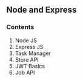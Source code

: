 ## Node and Express

### Contents

1. Node JS
2. Express JS
3. Task Manager
4. Store API
5. JWT Basics
6. Job API
